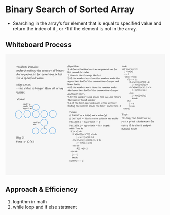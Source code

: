 # Binary Search of Sorted Array
* Searching in the array’s for element that is equal to specified value and return the index of it , or -1 if the element is not in the array.
## Whiteboard Process
![binary](python/code_challenges/BinarySearch/binary_search_challenge.png)

## Approach & Efficiency
1. logrithm in math 
2. while loop and if else statment 

